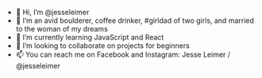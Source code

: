 - 👋 Hi, I’m @jesseleimer
- 👀 I’m an avid boulderer, coffee drinker, #girldad of two girls, and married to the woman of my dreams
- 🌱 I’m currently learning JavaScript and React
- 💞️ I’m looking to collaborate on projects for beginners
- 📫 You can reach me on Facebook and Instagram: Jesse Leimer / @jesseleimer

<!---
jesseleimer/jesseleimer is a ✨ special ✨ repository because its `README.md` (this file) appears on your GitHub profile.
You can click the Preview link to take a look at your changes.
--->

